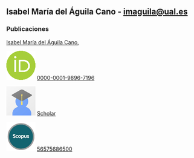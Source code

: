 
## Isabel María del Águila Cano - imaguila@ual.es

### Publicaciones

[Isabel María del Águila Cano](http://brujula.ual.es/authors/8.html),

 ![ ](/iconos/or.png)
[0000-0001-9896-7196](https://orcid.org/0000-0001-9896-7196)
 
 ![ ](/iconos/sc.png) [Scholar](https://scholar.google.es/citations?user=7x1-0GsAAAAJ&hl=es)
 
 ![ ](/iconos/scp.png) [56575686500](https://www.scopus.com/authid/detail.uri?authorId=56575686500)
